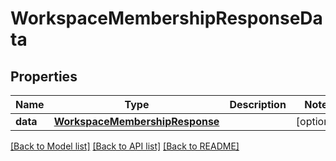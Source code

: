 # WorkspaceMembershipResponseData

## Properties
Name | Type | Description | Notes
------------ | ------------- | ------------- | -------------
**data** | [**WorkspaceMembershipResponse**](WorkspaceMembershipResponse.md) |  | [optional] 

[[Back to Model list]](../README.md#documentation-for-models) [[Back to API list]](../README.md#documentation-for-api-endpoints) [[Back to README]](../README.md)

